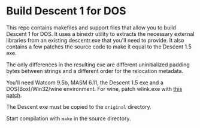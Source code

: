 # Build Descent 1 for DOS

This repo contains makefiles and support files that allow you to build Descent 1 for DOS.
It uses a binextr utility to extracts the necessary external libraries from an existing
descentr.exe that you'll need to provide.
It also contains a few patches the source code to make it equal to the
Descent 1.5 exe.

The only differences in the resulting exe are different uninitialized padding bytes between strings and a different order for the relocation metadata.

You'll need Watcom 9.5b, MASM 6.11, the Descent 1.5 exe and a DOS(Box)/Win32/wine environment.
For wine, patch wlink.exe with [this patch](https://gist.github.com/arbruijn/acea8253bf454e2e2f1f928ae1b7bc90).

The Descent exe must be copied to the `original` directory.

Start compilation with `make` in the source directory.
